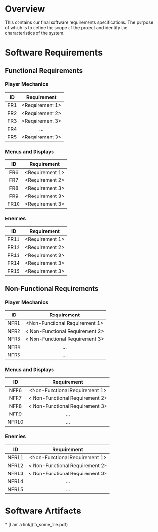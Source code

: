 # Overview
This contains our final software requirements specifications. The purpose of which is to define the scope of the project and identify the characteristics of the system.

# Software Requirements
<Describe the structure of this section>
  
## Functional Requirements

### Player Mechanics
| ID | Requirement |
| :-------------: | :----------: |
| FR1 | <Requirement 1> |
| FR2 | <Requirement 2> |
| FR3 | <Requirement 3> |
| FR4 | … |
| FR5 | <Requirement 3> |

### Menus and Displays
| ID | Requirement |
| :-------------: | :----------: |
| FR6 | <Requirement 1> |
| FR7 | <Requirement 2> |
| FR8 | <Requirement 3> |
| FR9 | <Requirement 3> |
| FR10 | <Requirement 3> |

### Enemies
| ID | Requirement |
| :-------------: | :----------: |
| FR11 | <Requirement 1> |
| FR12 | <Requirement 2> |
| FR13 | <Requirement 3> |
| FR14 | <Requirement 3> |
| FR15 | <Requirement 3> |
  
## Non-Functional Requirements
 
### Player Mechanics
| ID | Requirement |
| :-------------: | :----------: |
| NFR1 | <Non-Functional Requirement 1> |
| NFR2 | < Non-Functional Requirement 2> |
| NFR3 | < Non-Functional Requirement 3> |
| NFR4 | … |
| NFR5 | … |
  
### Menus and Displays
| ID | Requirement |
| :-------------: | :----------: |
| NFR6 | <Non-Functional Requirement 1> |
| NFR7 | < Non-Functional Requirement 2> |
| NFR8 | < Non-Functional Requirement 3> |
| NFR9 | … |
| NFR10 | … |
  
### Enemies
| ID | Requirement |
| :-------------: | :----------: |
| NFR11 | <Non-Functional Requirement 1> |
| NFR12 | < Non-Functional Requirement 2> |
| NFR13 | < Non-Functional Requirement 3> |
| NFR14 | … |
| NFR15 | … |
  
  
# Software Artifacts
<Describe the purpose of this section>
* [I am a link](to_some_file.pdf)
